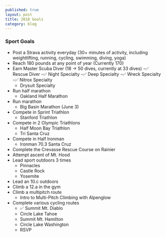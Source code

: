 ```yaml
---
published: true
layout: post
title: 2018 Goals
category: blog
---
```


### Sport Goals
- Post a Strava activity everyday (30+ minutes of activity, including weightlifting, running, cycling, swimming, diving, yoga)
- Reach 180 pounds at any point of year (Currently 170)
- Earn Master Scuba Diver (18 -> 50 dives, currently at 33 dives)
  -✅   Rescue Diver
  -✅   Night Specialty
  -✅   Deep Specialty
  -✅   Wreck Specialty
  -✅   Nitrox Specialty
  - Drysuit Specialty
- Run half marathon
  - Oakland Half Marathon
- Run marathon
  - Big Basin Marathon (June 3)
- Compete in Sprint Triathlon
  - Stanford Triathlon
- Compete in 2 Olympic Triathlons
  - Half Moon Bay Triathlon
  - Tri Santa Cruz
- Compete in Half Ironman
  - Ironman 70.3 Santa Cruz
- Complete the Crevasse Rescue Course on Rainier
- Attempt ascent of Mt. Hood
- Lead sport outdoors 3 times
  - Pinnacles
  - Castle Rock
  - Yosemite
- Lead an 10.c outdoors
- Climb a 12.a in the gym
- Climb a multipitch route
  - Intro to Multi-Pitch Climbing with Alpenglow
- Complete various cycling routes
  - ✅  Summit Mt. Diablo
  - Circle Lake Tahoe
  - Summit Mt. Hamilton
  - Circle Lake Washington
  - RSVP
